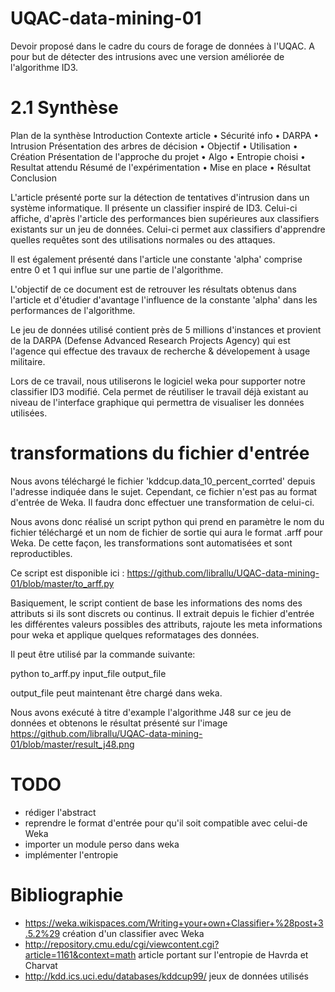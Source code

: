 # UQAC-data-mining-01
Devoir proposé dans le cadre du cours de forage de données à l'UQAC. A pour but de détecter des intrusions avec une version améliorée de l'algorithme ID3.

# 2.1 Synthèse
Plan de la synthèse
Introduction
Contexte article
•	Sécurité info
•	DARPA
•	Intrusion
Présentation des arbres de décision
•	Objectif
•	Utilisation
•	Création
Présentation de l'approche du projet
•	Algo
•	Entropie choisi
•	Resultat attendu
Résumé de l'expérimentation
•	Mise en place
•	Résultat
Conclusion


L'article présenté porte sur la détection de tentatives d'intrusion dans un système informatique. Il présente un classifier inspiré de ID3. Celui-ci affiche, d'après l'article des performances bien supérieures aux classifiers existants sur un jeu de données. Celui-ci permet aux classifiers d'apprendre quelles requêtes sont des utilisations normales ou des attaques. 

Il est également présenté dans l'article une constante 'alpha' comprise entre 0 et 1 qui influe sur une partie de l'algorithme.

L'objectif de ce document est de retrouver les résultats obtenus dans l'article et d'étudier d'avantage l'influence de la constante 'alpha' dans les performances de l'algorithme.

Le jeu de données utilisé contient près de 5 millions d'instances et provient de la DARPA (Defense Advanced Research Projects Agency) qui est l'agence qui effectue des travaux de recherche & dévelopement à usage militaire. 


Lors de ce travail, nous utiliserons le logiciel weka pour supporter notre classifier ID3 modifié. Cela permet de réutiliser le travail déjà existant au niveau de l'interface graphique qui permettra de visualiser les données utilisées.


# transformations du fichier d'entrée

Nous avons téléchargé le fichier 'kddcup.data_10_percent_corrted' depuis l'adresse indiquée dans le sujet. Cependant, ce
fichier n'est pas au format d'entrée de Weka. Il faudra donc effectuer une transformation de celui-ci.

Nous avons donc réalisé un script python qui prend en paramètre le nom du fichier téléchargé et un nom de fichier de sortie qui aura le format .arff pour Weka. De cette façon, les transformations sont automatisées et sont reproductibles.

Ce script est disponible ici : https://github.com/librallu/UQAC-data-mining-01/blob/master/to_arff.py

Basiquement, le script contient de base les informations des noms des attributs si ils sont discrets ou continus.
Il extrait depuis le fichier d'entrée les différentes valeurs possibles des attributs, rajoute les meta informations
pour weka et applique quelques reformatages des données.


Il peut être utilisé par la commande suivante: 

  python to_arff.py input_file output_file

output_file peut maintenant être chargé dans weka.

Nous avons exécuté à titre d'example l'algorithme J48 sur ce jeu de données et obtenons le résultat présenté sur l'image https://github.com/librallu/UQAC-data-mining-01/blob/master/result_j48.png

# TODO

- rédiger l'abstract
- reprendre le format d'entrée pour qu'il soit compatible avec celui-de Weka
- importer un module perso dans weka
- implémenter l'entropie

# Bibliographie

- https://weka.wikispaces.com/Writing+your+own+Classifier+%28post+3.5.2%29
  création d'un classifier avec Weka
- http://repository.cmu.edu/cgi/viewcontent.cgi?article=1161&context=math
  article portant sur l'entropie de Havrda et Charvat
- http://kdd.ics.uci.edu/databases/kddcup99/
  jeux de données utilisés
